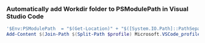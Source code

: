 ### Automatically add Workdir folder to PSModulePath in Visual Studio Code

```ps1
'$Env:PSModulePath  = "$(Get-Location)" + "$([System.IO.Path]::PathSeparator)${Env:PSModulePath}"' | `
Add-Content $(Join-Path $(Split-Path $profile) Microsoft.VSCode_profile.ps1)
```
